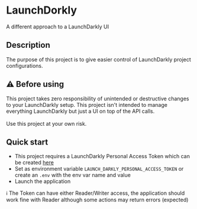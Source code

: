 # LaunchDorkly

A different approach to a LaunchDarkly UI

## Description

The purpose of this project is to give easier control of LaunchDarkly project configurations.

## ⚠️ Before using

This project takes zero responsibility of unintended or destructive changes to your LaunchDarkly setup.
This project isn't intended to manage everything LaunchDarkly but just a UI on top of the API calls.
<br/>
<br/>
Use this project at your own risk.

## Quick start

- This project requires a LaunchDarkly Personal Access Token which can be created [here](https://app.launchdarkly.com/settings/authorization)
- Set as environment variable `LAUNCH_DARKLY_PERSONAL_ACCESS_TOKEN` or create an `.env` with the env var name and value
- Launch the application

ℹ️ The Token can have either Reader/Writer access, the application should work fine with Reader although some actions may return errors (expected)
